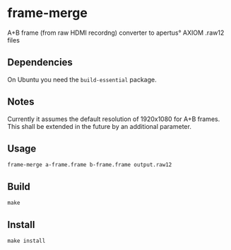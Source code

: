 # frame-merge

A+B frame (from raw HDMI recordng) converter to apertus° AXIOM .raw12 files

## Dependencies

On Ubuntu you need the `build-essential` package.

## Notes

Currently it assumes the default resolution of 1920x1080 for A+B frames. This shall be extended in the future by an additional parameter.

## Usage

```
frame-merge a-frame.frame b-frame.frame output.raw12
```

## Build

```
make
```

## Install

```
make install
```
